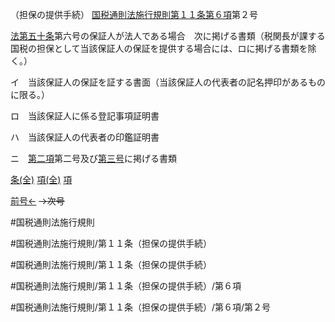 （担保の提供手続）
[国税通則法施行規則第１１条第６項](国税通則法施行規則＿第１１条第６項)第２号

[法第五十条](国税通則法＿＿＿＿＿第５０条第１項)第六号の保証人が法人である場合　次に掲げる書類（税関長が課する国税の担保として当該保証人の保証を提供する場合には、ロに掲げる書類を除く。）

イ　当該保証人の保証を証する書面（当該保証人の代表者の記名押印があるものに限る。）

ロ　当該保証人に係る登記事項証明書

ハ　当該保証人の代表者の印鑑証明書

ニ　[第二項](国税通則法施行規則＿第１１条第２項)第二号及び[第三号](国税通則法施行規則＿第１１条第６項第３号)に掲げる書類

[条(全)](国税通則法施行規則＿第１１条_.md)    [項(全)](国税通則法施行規則＿第１１条第６項_.md)    [項](国税通則法施行規則＿第１１条第６項.md)

[前号←](国税通則法施行規則＿第１１条第６項第１号.md)  ~~→次号~~

#国税通則法施行規則

#国税通則法施行規則/第１１条（担保の提供手続）

#国税通則法施行規則/第１１条（担保の提供手続）

#国税通則法施行規則/第１１条（担保の提供手続）/第６項

#国税通則法施行規則/第１１条（担保の提供手続）/第６項/第２号

